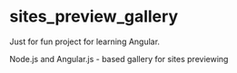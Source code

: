 sites_preview_gallery
=====================

Just for fun project for learning Angular.

Node.js and Angular.js - based gallery for sites previewing
